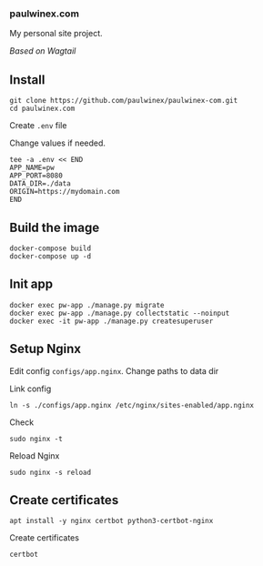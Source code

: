 ### paulwinex.com

My personal site project.

_Based on Wagtail_

## Install

```shell
git clone https://github.com/paulwinex/paulwinex-com.git
cd paulwinex.com
```
Create `.env` file

Change values if needed.

```shell
tee -a .env << END
APP_NAME=pw
APP_PORT=8080
DATA_DIR=./data
ORIGIN=https://mydomain.com
END
```

## Build the image

```shell
docker-compose build
docker-compose up -d
```

## Init app

```shell
docker exec pw-app ./manage.py migrate
docker exec pw-app ./manage.py collectstatic --noinput
docker exec -it pw-app ./manage.py createsuperuser
```

## Setup Nginx

Edit config `configs/app.nginx`. Change paths to data dir

Link config

```shell
ln -s ./configs/app.nginx /etc/nginx/sites-enabled/app.nginx
```
Check

```shell
sudo nginx -t
```

Reload Nginx

```shell
sudo nginx -s reload
```

## Create certificates

```shell
apt install -y nginx certbot python3-certbot-nginx
```

Create certificates

```shell
certbot
```

